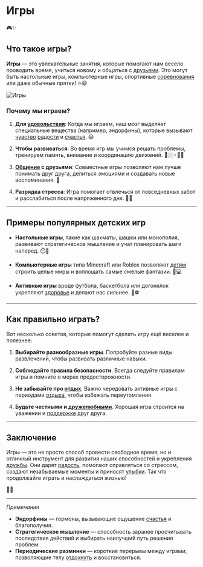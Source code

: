 # **Игры**

🎮✨

## Что такое игры?
**Игры** — это увлекательные занятия, которые помогают нам весело проводить время, учиться новому и общаться с [друзьями](Дружба.md). Это могут быть настольные игры, компьютерные игры, спортивные [соревнования](Спорт.md) или даже обычные прятки! 🔥😄

![Игры](https://github.com/MaratS2435/2025_kidbook/blob/generator/WORK/life/happiness/pictures/%D0%B8%D0%B3%D1%80%D1%8B.png)

### Почему мы играем?
1. **Для [удовольствия](Счастье.md)**: Когда мы играем, наш мозг выделяет специальные вещества (например, эндорфины), которые вызывают [чувство](Любовь.md) [радости](Радость.md) и [счастья](Счастье.md). 😃
   
2. **Чтобы развиваться**: Во время игр мы учимся решать проблемы, тренируем память, внимание и координацию движений. 🧐🏼‍♀️👨‍🦰

3. **[Общение](Дружба.md) с друзьями**: Совместные игры позволяют нам лучше понимать друг друга, делиться эмоциями и создавать новые воспоминания. 🤝

4. **Разрядка стресса**: Игра помогает отвлечься от повседневных забот и расслабиться после напряженного дня. 🛀🏻

---

## Примеры популярных детских игр
- **Настольные игры**, такие как шахматы, шашки или монополия, развивают стратегическое мышление и учат планировать шаги наперед. ⏱️🔄
  
- **Компьютерные игры** типа Minecraft или Roblox позволяют [детям](Семья.md) строить целые миры и воплощать самые смелые фантазии. 🌟💻

- **Активные игры** вроде футбола, баскетбола или догонялок укрепляют [здоровье](Спорт.md) и делают нас сильнее. 🏀⚽

---

## Как правильно играть?
Вот несколько советов, которые помогут сделать игру ещё веселее и полезнее:

1. **Выбирайте разнообразные игры**. Попробуйте разные виды развлечений, чтобы развивать различные навыки.

2. **Соблюдайте правила безопасности**. Всегда следуйте правилам игры и помните о мерах предосторожности.

3. **Не забывайте про [отдых](Отдых.md)**. Важно чередовать активные игры с периодами [отдыха](Отдых.md), чтобы избежать переутомления.

4. **Будьте честными и [дружелюбными](Дружба.md)**. Хорошая игра строится на уважении и [поддержке](Помощь_другим.md) друг друга.

---

## Заключение
Игры — это не просто способ провести свободное время, но и отличный инструмент для развития наших способностей и укрепления [дружбы](Дружба.md). Они дарят [радость](Радость.md), помогают справляться со стрессом, создают незабываемые моменты и приносят [улыбки](Улыбка.md). Так что продолжайте играть и наслаждаться жизнью!

🎉🥳

---

*Примечания*
- **Эндорфины** — гормоны, вызывающие ощущение [счастья](Счастье.md) и благополучия.
- **Стратегическое мышление** — способность заранее просчитывать последствия действий и выбирать наилучший путь решения проблем.
- **Периодические разминки** — короткие перерывы между играми, позволяющие телу [отдохнуть](Отдых.md) и восстановиться.
